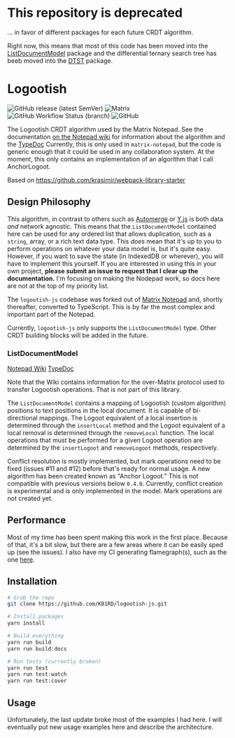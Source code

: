 # This repository is deprecated

... in favor of different packages for each future CRDT algorithm.

Right now, this means that most of this code has been moved into the
[ListDocumentModel](https://github.com/anchor-logoot/listdocumentmodel)
package and the differential ternary search tree has beeb moved into the
[DTST](https://github.com/anchor-logoot/dtst-js) package.

# Logootish
![GitHub release (latest SemVer)](https://img.shields.io/github/v/release/kb1rd/logootish-js)
![Matrix](https://img.shields.io/matrix/matrix-collaboration:kb1rd.net?label=chat%20on%20%23matrix-collaboration%3Akb1rd.net&server_fqdn=matrix.org)
![GitHub Workflow Status (branch)](https://img.shields.io/github/workflow/status/KB1RD/logootish-js/Yarn%20CI/dev?label=dev%20build%2Ftest)
![GitHub](https://img.shields.io/github/license/kb1rd/logootish-js)

The Logootish CRDT algorithm used by the Matrix Notepad. See the documentation
[on the Notepad wiki](https://github.com/KB1RD/matrix-notepad/wiki/Logootish)
for information about the algorithm and the [TypeDoc](https://logootish-js.matrix-notepad.kb1rd.net/)
Currently, this is only used in `matrix-notepad`, but the code is generic
enough that it could be used in any collaboration system. At the moment, this
only contains an implementation of an algorithm that I call AnchorLogoot.

Based on https://github.com/krasimir/webpack-library-starter

## Design Philosophy
This algorithm, in contrast to others such as
[Automerge](https://github.com/automerge/automerge) or
[Y.js](https://github.com/yjs/yjs) is both data *and* network agnostic. This
means that the `ListDocumentModel` contained here can be used for any ordered
list that allows duplication, such as a `string`, array, or a rich text data
type. This *does* mean that it's up to you to perform operations on whatever
your data model is, but it's quite easy. However, if you want to save the state
(in IndexedDB or wherever), you will have to implement this yourself. If you
are interested in using this in your own project, **please submit an issue to
request that I clear up the documentation.** I'm focusing on making the Nodepad
work, so docs here are not at the top of my priority list.

The `logootish-js` codebase was forked out of
[Matrix Notepad](https://matrix-notepad.kb1rd.net) and, shortly thereafter,
converted to TypeScript. This is by far the most complex and important part of
the Notepad.

Currently, `logootish-js` only supports the `ListDocumentModel` type. Other
CRDT building blocks will be added in the future.

### ListDocumentModel
[Notepad Wiki](https://github.com/KB1RD/matrix-notepad/wiki/Logootish)
[TypeDoc](https://logootish-js.matrix-notepad.kb1rd.net/modules/_listmodel_index_.html)

Note that the Wiki contains information for the over-Matrix protocol used to
transfer Logootish operations. That is not part of this library.

The `ListDocumentModel` contains a mapping of Logootish (custom algorithm)
positions to text positions in the local document. It is capable of
bi-directional mappings. The Logoot equivalent of a local insertion is
determined through the `insertLocal` method and the Logoot equivalent of a
local removal is determined through the `removeLocal` function. The local
operations that must be performed for a given Logoot operation are determined
by the `insertLogoot` and `removeLogoot` methods, respectively.

Conflict resolution is mostly implemented, but mark operations need to be fixed
(issues #11 and #12) before that's ready for normal usage. A new algorithm has
been created known as "Anchor Logoot." This is not compatible with previous
versions below `0.4.0`. Currently, conflict creation is experimental and is
only implemented in the model. Mark operations are not created yet.

## Performance
Most of my time has been spent making this work in the first place. Because of
that, it's a bit slow, but there are a few areas where it can be easily sped up
(see the issues). I also have my CI generating flamegraph(s), such as the one
[here](https://logootish-js.matrix-notepad.kb1rd.net/flamegraph/test/listmodel-nc.perf.js/flamegraph.html#{%22merged%22:true,%22nodeId%22:null,%22excludeTypes%22:[%22cpp%22,%22regexp%22,%22v8%22,%22native%22,%22init%22,%22core%22]}).

## Installation
```sh
# Grab the repo
git clone https://github.com/KB1RD/logootish-js.git

# Install packages
yarn install

# Build everything
yarn run build
yarn run build:docs

# Run tests (currently broken)
yarn run test
yarn run test:watch
yarn run test:cover
```

## Usage
Unfortunately, the last update broke most of the examples I had here. I will
eventually put new usage examples here and describe the architecture.
